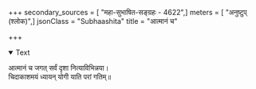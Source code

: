 +++
secondary_sources = [ "महा-सुभाषित-सङ्ग्रहः - 4622",]
meters = [ "अनुष्टुप् (श्लोक)",]
jsonClass = "Subhaashita"
title = "आत्मानं च"

+++

<details open><summary>Text</summary>

आत्मानं च जगत् सर्वं दृशा नित्याविभिन्नया।  
चिदाकाशमयं ध्यायन् योगी याति परां गतिम्॥
</details>
